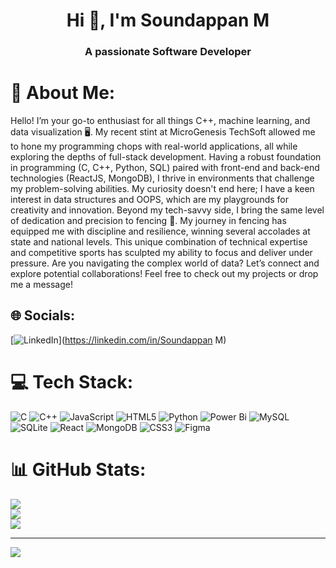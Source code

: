 <h1 align="center">Hi 👋, I'm Soundappan M</h1>
<h3 align="center">A passionate Software Developer</h3>


# 💫 About Me:
Hello! I’m your go-to enthusiast for all things C++, machine learning, and data visualization 🖥️. My recent stint at MicroGenesis TechSoft allowed me to hone my programming chops with real-world applications, all while exploring the depths of full-stack development.  Having a robust foundation in programming (C, C++, Python, SQL) paired with front-end and back-end technologies (ReactJS, MongoDB), I thrive in environments that challenge my problem-solving abilities. My curiosity doesn't end here; I have a keen interest in data structures and OOPS, which are my playgrounds for creativity and innovation.  Beyond my tech-savvy side, I bring the same level of dedication and precision to fencing 🤺. My journey in fencing has equipped me with discipline and resilience, winning several accolades at state and national levels. This unique combination of technical expertise and competitive sports has sculpted my ability to focus and deliver under pressure.  Are you navigating the complex world of data? Let’s connect and explore potential collaborations!  Feel free to check out my projects or drop me a message!


## 🌐 Socials:
[![LinkedIn](https://img.shields.io/badge/LinkedIn-%230077B5.svg?logo=linkedin&logoColor=white)](https://linkedin.com/in/Soundappan M) 

# 💻 Tech Stack:
![C](https://img.shields.io/badge/c-%2300599C.svg?style=for-the-badge&logo=c&logoColor=white) ![C++](https://img.shields.io/badge/c++-%2300599C.svg?style=for-the-badge&logo=c%2B%2B&logoColor=white) ![JavaScript](https://img.shields.io/badge/javascript-%23323330.svg?style=for-the-badge&logo=javascript&logoColor=%23F7DF1E) ![HTML5](https://img.shields.io/badge/html5-%23E34F26.svg?style=for-the-badge&logo=html5&logoColor=white) ![Python](https://img.shields.io/badge/python-3670A0?style=for-the-badge&logo=python&logoColor=ffdd54) ![Power Bi](https://img.shields.io/badge/power_bi-F2C811?style=for-the-badge&logo=powerbi&logoColor=black) ![MySQL](https://img.shields.io/badge/mysql-4479A1.svg?style=for-the-badge&logo=mysql&logoColor=white) ![SQLite](https://img.shields.io/badge/sqlite-%2307405e.svg?style=for-the-badge&logo=sqlite&logoColor=white) ![React](https://img.shields.io/badge/react-%2320232a.svg?style=for-the-badge&logo=react&logoColor=%2361DAFB) ![MongoDB](https://img.shields.io/badge/MongoDB-%234ea94b.svg?style=for-the-badge&logo=mongodb&logoColor=white) ![CSS3](https://img.shields.io/badge/css3-%231572B6.svg?style=for-the-badge&logo=css3&logoColor=white) ![Figma](https://img.shields.io/badge/figma-%23F24E1E.svg?style=for-the-badge&logo=figma&logoColor=white)
# 📊 GitHub Stats:
![](https://github-readme-stats.vercel.app/api?username=msoundappan007&theme=dark&hide_border=false&include_all_commits=false&count_private=false)<br/>
![](https://github-readme-streak-stats.herokuapp.com/?user=msoundappan007&theme=dark&hide_border=false)<br/>
![](https://github-readme-stats.vercel.app/api/top-langs/?username=msoundappan007&theme=dark&hide_border=false&include_all_commits=false&count_private=false&layout=compact)

---
[![](https://visitcount.itsvg.in/api?id=msoundappan007&icon=0&color=0)](https://visitcount.itsvg.in)

<!-- Proudly created with GPRM ( https://gprm.itsvg.in ) -->
